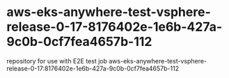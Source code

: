 # aws-eks-anywhere-test-vsphere-release-0-17-8176402e-1e6b-427a-9c0b-0cf7fea4657b-112
repository for use with E2E test job aws-eks-anywhere-test-vsphere-release-0-17:8176402e-1e6b-427a-9c0b-0cf7fea4657b-112
